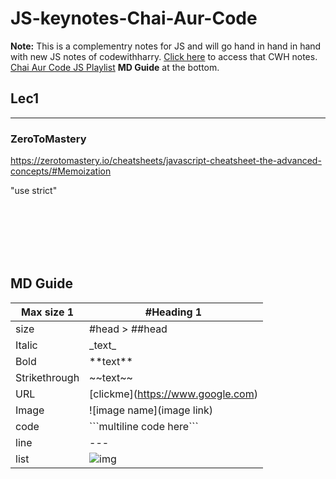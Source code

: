 # JS-keynotes-Chai-Aur-Code

**Note:** This is a complementry notes for JS and will go hand in hand in hand with new JS notes of codewithharry. 
[Click here](https://drive.google.com/file/d/1okAFxCoMTLf8RqowrRDNvKf37Frh9w-3/view?usp=sharing) to access that CWH notes.
[Chai Aur Code JS Playlist](https://www.youtube.com/playlist?list=PLu71SKxNbfoBuX3f4EOACle2y-tRC5Q37)
**MD Guide** at the bottom.

## Lec1













------------------------------------------------
### ZeroToMastery

https://zerotomastery.io/cheatsheets/javascript-cheatsheet-the-advanced-concepts/#Memoization

"use strict"



<br>
<br>
<br>
<br>
<br>

## MD Guide

| Max size 1 | #Heading 1 |
|--------------------|--------------------|
| size | \#head > ##head |
|Italic|\_text_|
|Bold|\*\*text**|
|Strikethrough|\~\~text~~|
|URL|\[clickme](https://www.google.com)|
|Image|\![image name](image link)|
|code|\```multiline code here``` |
|line|\-\-\-|
|list|![img](https://miro.medium.com/max/1400/1*o8B0wczLfqh80Rx2oja0Qw.webp)|

